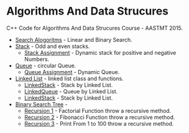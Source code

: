 # Algorithms And Data Strucures 

C++ Code for Algorithms And Data Strucures Course - AASTMT 2015.


* [Search Alogoritms] - Linear and Binary Search.
* [Stack] - Odd and even stacks.
   * [Stack Assignment] - Dynamic stack for positive and negative Numbers.
* [Queue] - circular Queue.
   * [Queue Assignment] - Dynamic Queue.
* [Linked List] - linked list class and functions.
   * [LinkedStack] - Stack by Linked List.
   * [LinkedQueue] - Queue by Linked List.
   * [LinkedStack] - Stack by Linked List.
* [Binary Search Tree] - 
  *  [Recursion 1] - Factorial Function throw a recursive method.
  *  [Recursion 2] - Fibonacci Function throw a recursive method.
  *  [Recursion 3] - Print From 1 to 100 throw a recursive method.


[//]: # (These are reference links used in the body of this note and get stripped out when the markdown processor does it's job. There is no need to format nicely because it shouldn't be seen. Thanks SO - http://stackoverflow.com/questions/4823468/store-comments-in-markdown-syntax)


   
   [Search Alogoritms]: <https://github.com/mhmdsbrkt/Algorithms-DataStructure/blob/master/01-Search.cpp>
   [Stack]: <https://github.com/mhmdsbrkt/Algorithms-DataStructure/blob/master/02-Odd%20%26%20Even%20Stack.cpp>
   [Stack Assignment]: <https://github.com/mhmdsbrkt/Algorithms-DataStructure/blob/master/02-Odd%20%26%20Even%20Stack.cpp>
   [Queue]: <https://github.com/mhmdsbrkt/Algorithms-DataStructure/blob/master/03-Queue.cpp>
   [Queue Assignment]: <https://github.com/mhmdsbrkt/Algorithms-DataStructure/blob/master/03-Queue%20Assignment.cpp>
   [Linked List]: <https://github.com/mhmdsbrkt/Algorithms-DataStructure/blob/master/04-LinkedList.cpp>
   [LinkedStack]: <https://github.com/mhmdsbrkt/Algorithms-DataStructure/blob/master/04-LinkedStack.cpp>
   [LinkedQueue]: <https://github.com/mhmdsbrkt/Algorithms-DataStructure/blob/master/05-LinkedQueue.cpp>
   [Binary Search Tree]: <https://github.com/mhmdsbrkt/Algorithms-DataStructure/blob/master/06-BinarySearchTree.cpp>
   [Recursion 1]: <https://github.com/mhmdsbrkt/Algorithms-DataStructure/blob/master/05-Factorial.cpp>
   [Recursion 2]: <https://github.com/mhmdsbrkt/Algorithms-DataStructure/blob/master/05-fibonacci.cpp>
   [Recursion 3]: <https://github.com/mhmdsbrkt/Algorithms-DataStructure/blob/master/05-Print1to100.cpp>



   
   
